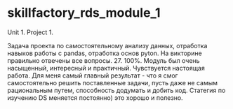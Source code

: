 # skillfactory_rds_module_1
Unit 1. Project 1.

Задача проекта по самостоятельному анализу данных, отработка навыков работы с pandas, отработка основ pyton.
На викторине правильно отвечены все вопросы. 27. 100%.
Модуль был очень насыщенный, интересный и практичный. Чувствуется настоящая работа.
Для меня самый главный результат - что я смог самостоятельно решить поставленные задачи, пусть даже не самым рациональным путем, способность додумать и добить код.
Статегия по изучению DS меняется постоянно) это хорошо и полезно.
